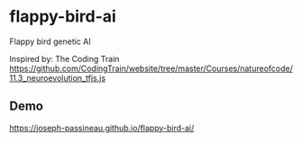 # flappy-bird-ai
Flappy bird genetic AI

Inspired by:
The Coding Train
https://github.com/CodingTrain/website/tree/master/Courses/natureofcode/11.3_neuroevolution_tfjs.js

## Demo
https://joseph-passineau.github.io/flappy-bird-ai/
